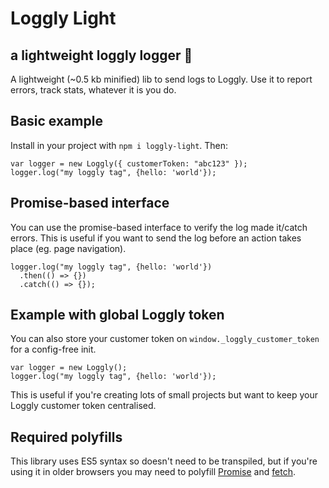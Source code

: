 # Loggly Light

## a lightweight loggly logger 🌳

A lightweight (~0.5 kb minified) lib to send logs to Loggly. Use it to report
errors, track stats, whatever it is you do.

## Basic example

Install in your project with `npm i loggly-light`. Then:

```
var logger = new Loggly({ customerToken: "abc123" });
logger.log("my loggly tag", {hello: 'world'});
```

## Promise-based interface

You can use the promise-based interface to verify the log made it/catch errors.
This is useful if you want to send the log before an action takes place (eg.
page navigation).

```
logger.log("my loggly tag", {hello: 'world'})
  .then(() => {})
  .catch(() => {});
```

## Example with global Loggly token

You can also store your customer token on `window._loggly_customer_token` for a
config-free init.

```
var logger = new Loggly();
logger.log("my loggly tag", {hello: 'world'});
```

This is useful if you're creating lots of small projects but want to keep your
Loggly customer token centralised.

## Required polyfills

This library uses ES5 syntax so doesn't need to be transpiled, but if you're
using it in older browsers you may need to polyfill
[Promise](https://developer.mozilla.org/en-US/docs/Web/JavaScript/Reference/Global_Objects/Promise)
and [fetch](https://developer.mozilla.org/en-US/docs/Web/API/Fetch_API).
